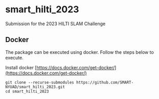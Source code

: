 # smart_hilti_2023
Submission for the 2023 HILTI SLAM Challenge

## Docker
The package can be executed using docker. Follow the steps below to execute. 

Install docker
[https://docs.docker.com/get-docker/](https://docs.docker.com/get-docker/)

```
git clone --recurse-submodules https://github.com/SMART-NYUAD/smart_hilti_2023.git
cd smart_hilti_2023


```
